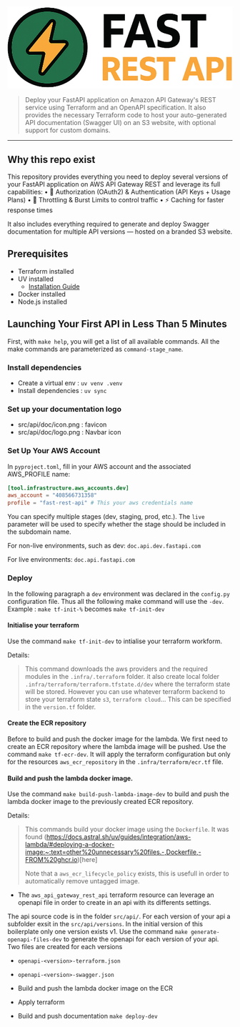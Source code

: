 <div style="text-align: center;">
  <img src="src/api/doc/logo.png" alt="logo">
</div>

> Deploy your FastAPI application on Amazon API Gateway's REST service using Terraform and an OpenAPI specification.
> It also provides the necessary Terraform code to host your auto-generated API documentation (Swagger UI) on an S3 website, with optional support for custom domains.

---

## Why this repo exist

This repository provides everything you need to deploy several versions of your FastAPI application on AWS API Gateway REST and leverage its full capabilities:
• 🔐 Authorization (OAuth2) & Authentication (API Keys + Usage Plans)
• 🚦 Throttling & Burst Limits to control traffic
• ⚡ Caching for faster response times

It also includes everything required to generate and deploy Swagger documentation for multiple API versions — hosted on a branded S3 website.

## Prerequisites

- Terraform installed
- UV installed
  - [Installation Guide](https://docs.astral.sh/uv/getting-started/installation/)
- Docker installed
- Node.js installed

## Launching Your First API in Less Than 5 Minutes

First, with `make help`, you will get a list of all available commands. All the make commands are parameterized as `command-stage_name`.

### Install dependencies

- Create a virtual env : `uv venv .venv`
- Install dependencies : `uv sync`

### Set up your documentation logo

- src/api/doc/icon.png : favicon
- src/api/doc/logo.png : Navbar icon

### Set Up Your AWS Account

In `pyproject.toml`, fill in your AWS account and the associated AWS_PROFILE name:

```toml
[tool.infrastructure.aws_accounts.dev]
aws_account = "408566731358"
profile = "fast-rest-api" # This your aws credentials name
```

You can specify multiple stages (dev, staging, prod, etc.). The `live` parameter will be used to specify whether the stage should be included in the subdomain name.

For non-live environments, such as dev:
`doc.api.dev.fastapi.com`

For live environments:
`doc.api.fastapi.com`

### Deploy

In the following paragraph a `dev` environment was declared in the `config.py` configuration file. Thus all the following make command will use the `-dev`.
Example : `make tf-init-%` becomes `make tf-init-dev`

#### Initialise your terraform

Use the command `make tf-init-dev` to intialise your terraform workform.

Details:

> This command downloads the aws providers and the required modules in the `.infra/.terraform` folder.
> it also create local folder `.infra/terraform/terraform.tfstate.d/dev` where the terraform state will be stored. However you can use whatever terraform backend to store your terraform state `s3`, `terraform cloud`... This can be specified in the `version.tf` folder.

#### Create the ECR repository

Before to build and push the docker image for the lambda. We first need to create an ECR repository where the lambda image will be pushed.
Use the command `make tf-ecr-dev`. It will apply the terraform configuration but only for the resources `aws_ecr_repository` in the `.infra/terraform/ecr.tf` file.

#### Build and push the lambda docker image.

Use the command `make build-push-lambda-image-dev` to build and push the lambda docker image to the previously created ECR repository.

Details:

> This commands build your docker image using the `Dockerfile`. It was found (https://docs.astral.sh/uv/guides/integration/aws-lambda/#deploying-a-docker-image:~:text=other%20unnecessary%20files.-,Dockerfile,-FROM%20ghcr.io)[here]
>
> Note that a `aws_ecr_lifecycle_policy` exists, this is usefull in order to automatically remove untagged image.

- The `aws_api_gateway_rest_api` terraform resource can leverage an openapi file in order to create in an api with its differents settings.

The api source code is in the folder `src/api/`. For each version of your api a subfolder exsit in the `src/api/versions`. In the initial version of this boilerplate only one version exists v1.
Use the command `make generate-openapi-files-dev` to generate the openapi for each version of your api. Two files are created for each versions

- `openapi-<version>-terraform.json`
- `openapi-<version>-swagger.json`

- Build and push the lambda docker image on the ECR
- Apply terraform
- Build and push documentation
  `make deploy-dev`
